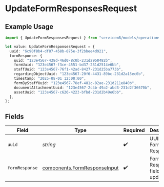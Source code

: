 # UpdateFormResponsesRequest

## Example Usage

```typescript
import { UpdateFormResponsesRequest } from "servicem8/models/operations";

let value: UpdateFormResponsesRequest = {
  uuid: "6c90f8b4-df87-458b-875e-3f2bbee4d921",
  formResponse: {
    uuid: "123e4567-438d-46d0-8c0b-231d2950482b",
    formUuid: "123e4567-f3ce-4551-bd37-231d2514e6bb",
    staffUuid: "123e4567-76f1-42ad-8427-231d25ba773b",
    regardingObjectUuid: "123e4567-20f6-4431-89bc-231d2a15ec0b",
    timestamp: "2025-08-01 12:00:00",
    formByStaffUuid: "123e4567-78ef-481c-82ae-231d211e840b",
    documentAttachmentUuid: "123e4567-2c4b-49a2-abd3-231d2f36670b",
    assetUuid: "123e4567-c626-4223-bfbd-231d2b49e6bb",
  },
};
```

## Fields

| Field                                                                        | Type                                                                         | Required                                                                     | Description                                                                  |
| ---------------------------------------------------------------------------- | ---------------------------------------------------------------------------- | ---------------------------------------------------------------------------- | ---------------------------------------------------------------------------- |
| `uuid`                                                                       | *string*                                                                     | :heavy_check_mark:                                                           | UUID of the Form Response                                                    |
| `formResponse`                                                               | [components.FormResponseInput](../../models/components/formresponseinput.md) | :heavy_check_mark:                                                           | Form Response fields to update                                               |